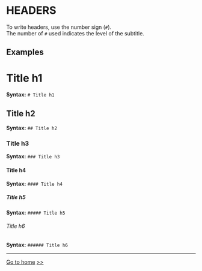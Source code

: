 # HEADERS
To write headers, use the number sign (`#`).  
The number of `#` used indicates the level of the subtitle.

## Examples

<!-- Headers -->
# Title h1
**Syntax:** `# Title h1`

## Title h2
**Syntax:** `## Title h2`

### Title h3
**Syntax:** `### Title h3`

#### Title h4
**Syntax:** `#### Title h4`

##### Title h5
**Syntax:** `##### Title h5`

###### Title h6
**Syntax:** `###### Title h6`

---
[Go to home](00_home.md "Home") [>>](02_format_text.md "Next")